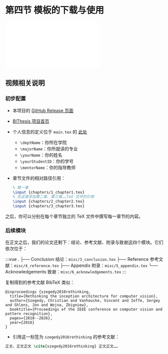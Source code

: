# 第四节 模板的下载与使用

<div id="embed-video">
  <iframe src="//player.bilibili.com/player.html?aid=925350795&bvid=BV1GT4y1V78d&cid=181709301&page=5&high_quality=1" scrolling="no" border="0" frameborder="no" framespacing="0" allowfullscreen="true" ></iframe>
</div>

## 视频相关说明

### 初步配置

- 本项目的 [GitHub Release 页面](https://github.com/BITNP/BIThesis/releases/)
- [BIThesis 项目首页](https://github.com/BITNP/BIThesis)
- 个人信息的定义位于 `main.tex` 的 [此处](https://github.com/BITNP/BIThesis/blob/main/templates/undergraduate-thesis/main.tex#L63-L70)
  - `\deptName`：你所在学院
  - `\majorName`：你所就读的专业
  - `\yourName`：你的姓名
  - `\yourStudentID`：你的学号
  - `\mentorName`：你的指导教师
- 章节文件的相对路径引用：

  ```latex
  % 第一章
  \input {chapters/1_chapter1.tex}
  % 在这里添加第二章、第三章……TeX 文件的引用
  \input {chapters/2_chapter2.tex}
  \input {chapters/3_chapter3.tex}
  ```

之后，你可以分别在每个章节独立的 TeX 文件中撰写每一章节的内容。

### 后续模块

在正文之后，我们的论文还剩下：结论、参考文献、附录与致谢这四个模块。它们依次位于：

:::vue
.
├── Conclusion 结论：`misc/3_conclusion.tex`
├── Reference 参考文献：`misc/4_reference.tex`
├── Appendix 附录：`misc/5_appendix.tex`
└── Acknowledgements 致谢：`misc/6_acknowledgements.tex`
:::

复制得到的参考文献 BibTeX 类似：

```
@inproceedings {szegedy2016rethinking,
  title={Rethinking the inception architecture for computer vision},
  author={Szegedy, Christian and Vanhoucke, Vincent and Ioffe, Sergey and Shlens, Jon and Wojna, Zbigniew},
  booktitle={Proceedings of the IEEE conference on computer vision and pattern recognition},
  pages={2818--2826},
  year={2016}
}
```

- 引用这一标签为 `szegedy2016rethinking` 的参考文献：

```latex
正文，正文正文 \cite{szegedy2016rethinking} 正文正文……
```
